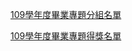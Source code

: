 [109學年度畢業專題分組名單](https://www.csie.ndhu.edu.tw/research-zh_tw/proj-zh_tw/gp109/109%e5%ad%b8%e5%b9%b4%e5%ba%a6%e7%95%a2%e6%a5%ad%e5%b0%88%e9%a1%8c%e5%88%86%e7%b5%84%e5%90%8d%e5%96%ae/)

[109學年度畢業專題得獎名單](https://www.csie.ndhu.edu.tw/newlist-zh_tw/109%E5%AD%B8%E5%B9%B4%E5%BA%A6%E5%A4%A7%E5%AD%B8%E9%83%A8%E7%95%A2%E6%A5%AD%E5%B0%88%E9%A1%8C%E5%B1%95%E5%BE%97%E7%8D%8E%E5%90%8D%E5%96%AE/)
